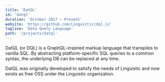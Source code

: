 ```yaml
---
title: 'DatQL'
id: 'datql'
duration: 'October 2017 – Present'
website: 'https://github.com/Linguistic/dql.js'
tagline: 'Data Query Language'
path: '/projects/datql'
---
```


DatQL (or DQL) is a GraphQL-inspired markup language that transpiles to vanilla SQL. By abstracting platform-specific SQL queries to a common syntax, the underlying DB can be replaced at any time.

DatQL was originally developed to satisfy the needs of Linguistic and now exists as free OSS under the Linguistic organization.
